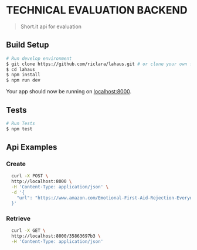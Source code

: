 # TECHNICAL EVALUATION BACKEND

>  Short.it api for evaluation
## Build Setup
```sh
# Run develop environment
$ git clone https://github.com/riclara/lahaus.git # or clone your own fork
$ cd lahaus
$ npm install
$ npm run dev
```
Your app should now be running on [localhost:8000](http://localhost:8000/).

## Tests
```sh
# Run Tests
$ npm test
```

## Api Examples

### Create
```sh
  curl -X POST \
  http://localhost:8000 \
  -H 'Content-Type: application/json' \
  -d '{
	"url": "https://www.amazon.com/Emotional-First-Aid-Rejection-Everyday-ebook/dp/B00AWLC21M?pd_rd_w=hvCty&pf_rd_p=5a9d3074-301b-4d67-a5bd-4bc27d04c15e&pf_rd_r=E0KXCV3QEJXFDYSKNS93&pd_rd_r=1562e962-4989-4e51-afac-d21b757ba598&pd_rd_wg=gzZiZ&ref_=pd_gw_nfp"
  }'
```

### Retrieve
```sh
  curl -X GET \
  http://localhost:8000/35863697b3 \
  -H 'Content-Type: application/json'
```
